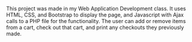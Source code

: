 This project was made in my Web Application Development class. It uses HTML, CSS, and Bootstrap to display the page, and Javascript with Ajax calls to a PHP file for the functionality. The user can add or remove items from a cart, check out that cart, and print any checkouts they previously made.
